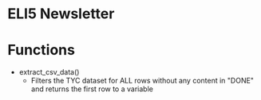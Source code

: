 # ELI5 Newsletter

# Functions
- extract_csv_data()
    - Filters the TYC dataset for ALL rows without any content in "DONE" and returns the first row to a variable

